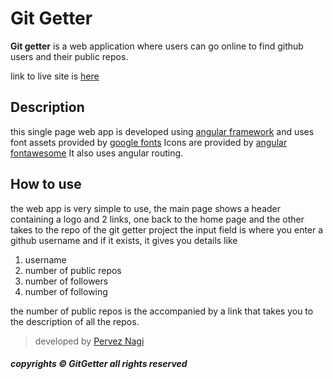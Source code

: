 # Git Getter

**Git getter** is a web application where users can go online to find github users and their public repos.

link to live site is [here](https://ismailpervez.github.io/git-getter/)

## Description
this single page web app is developed using [angular framework](https://angular.io/)
and uses font assets provided by [google fonts](https://fonts.google.com/)
Icons are provided by [angular fontawesome](https://github.com/FortAwesome/angular-fontawesome)
It also uses angular routing.

## How to use
the web app is very simple to use, the main page shows a header containing a logo and 2 links, one back to the home page and the other takes to the repo of the git getter project
the input field is where you enter a github username and if it exists, it gives you details like
1. username
1. number of public repos
1. number of followers
1. number of following

the number of public repos is the accompanied by a link that takes you to the description of all the repos.

>developed by [Pervez Nagi](https://github.com/ismailPervez)

##### copyrights &copy; GitGetter all rights reserved